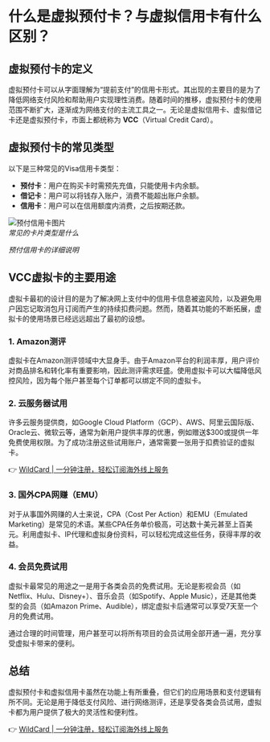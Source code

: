# 什么是虚拟预付卡？与虚拟信用卡有什么区别？

## 虚拟预付卡的定义

虚拟预付卡可以从字面理解为“提前支付”的信用卡形式。其出现的主要目的是为了降低网络支付风险和帮助用户实现理性消费。随着时间的推移，虚拟预付卡的使用范围不断扩大，逐渐成为网络支付的主流工具之一。无论是虚拟信用卡、虚拟借记卡还是虚拟预付卡，市面上都统称为 **VCC**（Virtual Credit Card）。

## 虚拟预付卡的常见类型

以下是三种常见的Visa信用卡类型：

- **预付卡**：用户在购买卡时需预先充值，只能使用卡内余额。
- **借记卡**：用户可以将钱存入账户，消费不能超出账户余额。
- **信用卡**：用户可以在信用额度内消费，之后按期还款。

![预付信用卡图片](https://bbtdd.com/img/453710704995.webp)  
*常见的卡片类型是什么*

  
*预付信用卡的详细说明*

## VCC虚拟卡的主要用途

虚拟卡最初的设计目的是为了解决网上支付中的信用卡信息被盗风险，以及避免用户因忘记取消包月订阅而产生的持续扣费问题。然而，随着其功能的不断拓展，虚拟卡的使用场景已经远远超出了最初的设想。

### 1. Amazon测评
虚拟卡在Amazon测评领域中大显身手。由于Amazon平台的利润丰厚，用户评价对商品排名和转化率有重要影响，因此测评需求旺盛。使用虚拟卡可以大幅降低风控风险，因为每个账户甚至每个订单都可以绑定不同的虚拟卡。

### 2. 云服务器试用
许多云服务提供商，如Google Cloud Platform（GCP）、AWS、阿里云国际版、Oracle云、微软云等，通常为新用户提供丰厚的优惠，例如赠送$300或提供一年免费使用权限。为了成功注册这些试用账户，通常需要一张用于扣费验证的虚拟卡。

👉 [WildCard | 一分钟注册，轻松订阅海外线上服务](https://bbtdd.com/WildCard)

### 3. 国外CPA网赚（EMU）
对于从事国外网赚的人士来说，CPA（Cost Per Action）和EMU（Emulated Marketing）是常见的术语。某些CPA任务单价极高，可达数十美元甚至上百美元。利用虚拟卡、IP代理和虚拟身份资料，可以轻松完成这些任务，获得丰厚的收益。

### 4. 会员免费试用
虚拟卡最常见的用途之一是用于各类会员的免费试用。无论是影视会员（如Netflix、Hulu、Disney+）、音乐会员（如Spotify、Apple Music），还是其他类型的会员（如Amazon Prime、Audible），绑定虚拟卡后通常可以享受7天至一个月的免费试用。

通过合理的时间管理，用户甚至可以将所有项目的会员试用全部开通一遍，充分享受虚拟卡带来的便利。

## 总结
虚拟预付卡和虚拟信用卡虽然在功能上有所重叠，但它们的应用场景和支付逻辑有所不同。无论是用于降低支付风险、进行网络测评，还是享受各类会员试用，虚拟卡都为用户提供了极大的灵活性和便利性。

👉 [WildCard | 一分钟注册，轻松订阅海外线上服务](https://bbtdd.com/WildCard)